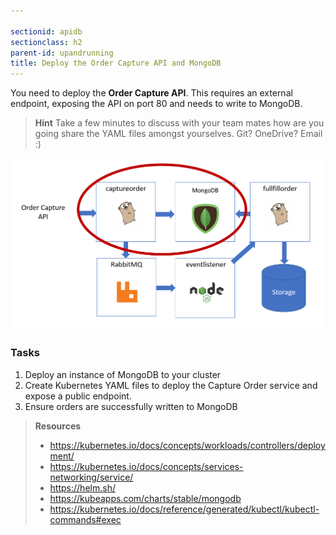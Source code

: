 ```yaml
---

sectionid: apidb
sectionclass: h2
parent-id: upandrunning
title: Deploy the Order Capture API and MongoDB
---
```


You need to deploy the **Order Capture API**. This requires an external endpoint, exposing the API on port 80 and needs to write to MongoDB.

> **Hint** Take a few minutes to discuss with your team mates how are you going share the YAML files amongst yourselves. Git? OneDrive? Email :)

![Application components](media/51744cdc31c555b1d76c71f5e2693471.png)

### Tasks

1. Deploy an instance of MongoDB to your cluster
1. Create Kubernetes YAML files to deploy the Capture Order service and expose a public endpoint.
1. Ensure orders are successfully written to MongoDB

> **Resources**
> * <https://kubernetes.io/docs/concepts/workloads/controllers/deployment/>
> * <https://kubernetes.io/docs/concepts/services-networking/service/>
> * <https://helm.sh/>
> * <https://kubeapps.com/charts/stable/mongodb>
> * <https://kubernetes.io/docs/reference/generated/kubectl/kubectl-commands#exec>
